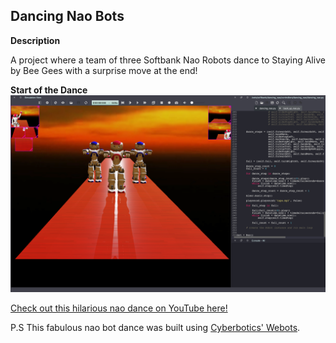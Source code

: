 ## Dancing Nao Bots 

**Description**

A project where a team of three Softbank Nao Robots dance to Staying Alive by Bee Gees with a surprise move at the end!

**Start of the Dance**
![](./Start.png)


[Check out this hilarious nao dance on YouTube here!](https://youtu.be/RYlMxF-Qrls)

P.S This fabulous nao bot dance was built using [Cyberbotics' Webots](https://www.cyberbotics.com/#cyberbotics).
